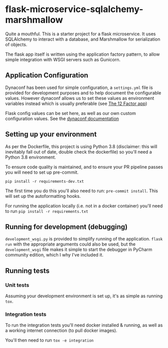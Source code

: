 # flask-microservice-sqlalchemy-marshmallow
Quite a mouthful. This is a starter project for a flask microservice.
It uses SQLAlchemy to interact with a database, and Marshmallow for
serialization of objects.

The flask app itself is written using the application factory pattern,
to allow simple integration with WSGI servers such as Gunicorn.

## Application Configuration
Dynaconf has been used for simple configuration, a `settings.yml` file
is provided for development purposes and to help document the
configurable values. However dynaconf allows us to set these values as
environment variables instead which is usually preferable (see
[The 12 Factor app](https://12factor.net))

Flask config values can be set here, as well as our own custom
configuration values. See the [dynaconf documentation](https://dynaconf.readthedocs.io/en/latest/)

## Setting up your environment
As per the Dockerfile, this project is using Python 3.8 (disclaimer: this will inevitably fall out of date,
double check the dockerfile) so you'll need a Python 3.8 environment.

To ensure code quality is maintained, and to ensure your PR pipeline passes you will need to set up pre-commit.
```shell script
pip install -r requirements-dev.txt
```

The first time you do this you'll also need to run: `pre-commit install`. This will set up the autoformatting hooks.

For running the application locally (i.e. not in a docker container) you'll need to run `pip install -r requirements.txt`

## Running for development (debugging)
`development_wsgi.py` is provided to simplify running of the application.
`flask run` with the appropriate arguments could also be used, but the
`development_wsgi` file makes it simple to start the debugger in PyCharm
community edition, which I why I've included it.

## Running tests

### Unit tests
Assuming your development environment is set up, it's as simple as running `tox`.

### Integration tests
To run the integration tests you'll need docker installed & running, as well as
a working internet connection (to pull docker images).

You'll then need to run `tox -e integration`
